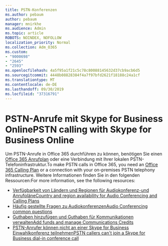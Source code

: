 ```yaml
---
title: PSTN-Konferenzen
ms.author: pebaum
author: pebaum
manager: mnirkhe
ms.audience: Admin
ms.topic: article
ROBOTS: NOINDEX, NOFOLLOW
localization_priority: Normal
ms.collection: Adm_O365
ms.custom:
- "9000698"
- "2645"
- "2593"
ms.openlocfilehash: 4a5f95a1f21c5c78c80088145632d37cb9acb6d5
ms.sourcegitcommit: 4448b08828384f4a7f97bfd2621f18188c24a1cf
ms.translationtype: MT
ms.contentlocale: de-DE
ms.lasthandoff: 09/30/2019
ms.locfileid: "37316791"
---
```

# <a name="pstn-calling-with-skype-for-business-online"></a><span data-ttu-id="ceefc-102">PSTN-Anrufe mit Skype for Business Online</span><span class="sxs-lookup"><span data-stu-id="ceefc-102">PSTN calling with Skype for Business Online</span></span>

<span data-ttu-id="ceefc-103">Um PSTN-Anrufe in Office 365 durchführen zu können, benötigen Sie einen [Office 365 Anrufplan](https://docs.microsoft.com/microsoftteams/what-is-phone-system-in-office-365#more-about-calling-plans) oder eine Verbindung mit Ihrer lokalen PSTN-Telefoninfrastruktur.</span><span class="sxs-lookup"><span data-stu-id="ceefc-103">To make PSTN calls in Office 365, you need an [Office 365 Calling Plan](https://docs.microsoft.com/microsoftteams/what-is-phone-system-in-office-365#more-about-calling-plans) or a connection with your on-premises PSTN telephony infrastructure.</span></span> <span data-ttu-id="ceefc-104">Weitere Informationen finden Sie in den folgenden Ressourcen:</span><span class="sxs-lookup"><span data-stu-id="ceefc-104">For more information, see the following resources:</span></span> 

- [<span data-ttu-id="ceefc-105">Verfügbarkeit von Ländern und Regionen für Audiokonferenz-und Anrufpläne</span><span class="sxs-lookup"><span data-stu-id="ceefc-105">Country and region availability for Audio Conferencing and Calling Plans</span></span>](https://docs.microsoft.com/microsoftteams/country-and-region-availability-for-audio-conferencing-and-calling-plans/country-and-region-availability-for-audio-conferencing-and-calling-plans) 
- [<span data-ttu-id="ceefc-106">Häufig gestellte Fragen zu Audiokonferenzen</span><span class="sxs-lookup"><span data-stu-id="ceefc-106">Audio Conferencing common questions</span></span>](https://docs.microsoft.com/microsoftteams/audio-conferencing-common-questions)
- [<span data-ttu-id="ceefc-107">Guthaben hinzufügen und Guthaben für Kommunikationen verwalten</span><span class="sxs-lookup"><span data-stu-id="ceefc-107">Add funds and manage Communications Credits</span></span>](https://docs.microsoft.com/microsoftteams/add-funds-and-manage-communications-credits)
- [<span data-ttu-id="ceefc-108">PSTN-Anrufer können nicht an einer Skype for Business Einwahlkonferenz teilnehmen</span><span class="sxs-lookup"><span data-stu-id="ceefc-108">PSTN callers can't join a Skype for Business dial-in conference call</span></span>](https://docs.microsoft.com/SkypeForBusiness/troubleshoot/online-conferencing/pstn-callers-cant-join-dial-in-call)